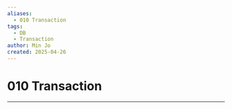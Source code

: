 ```yaml
---
aliases:
  - 010 Transaction
tags:
  - DB
  - Transaction
author: Min Jo
created: 2025-04-26
---
```


# 010 Transaction 
----
